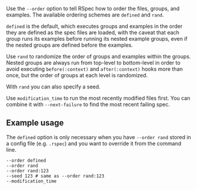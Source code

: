 Use the `--order` option to tell RSpec how to order the files, groups, and
examples. The available ordering schemes are `defined` and `rand`.

`defined` is the default, which executes groups and examples in the order they
are defined as the spec files are loaded, with the caveat that each group
runs its examples before running its nested example groups, even if the
nested groups are defined before the examples.

Use `rand` to randomize the order of groups and examples within the groups.
Nested groups are always run from top-level to bottom-level in order to avoid
executing `before(:context)` and `after(:context)` hooks more than once, but the
order of groups at each level is randomized.

With `rand` you can also specify a seed.

Use `modification_time` to run the most recently modified files first. You can
combine it with `--next-failure` to find the most recent failing spec.

## Example usage

The `defined` option is only necessary when you have `--order rand` stored in a
config file (e.g. `.rspec`) and you want to override it from the command line.

<pre><code class="bash">--order defined
--order rand
--order rand:123
--seed 123 # same as --order rand:123
--modification_time
</code></pre>
